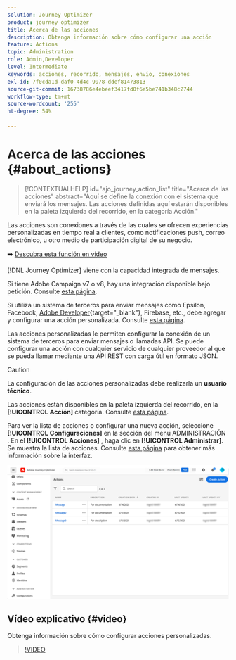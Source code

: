 ```yaml
---
solution: Journey Optimizer
product: journey optimizer
title: Acerca de las acciones
description: Obtenga información sobre cómo configurar una acción
feature: Actions
topic: Administration
role: Admin,Developer
level: Intermediate
keywords: acciones, recorrido, mensajes, envío, conexiones
exl-id: 7f0cda1d-daf0-4d4c-9978-ddef81473813
source-git-commit: 16738786e4ebeef3417fd0f6e5be741b348c2744
workflow-type: tm+mt
source-wordcount: '255'
ht-degree: 54%

---
```


# Acerca de las acciones {#about_actions}

>[!CONTEXTUALHELP]
>id="ajo_journey_action_list"
>title="Acerca de las acciones"
>abstract="Aquí se define la conexión con el sistema que enviará los mensajes. Las acciones definidas aquí estarán disponibles en la paleta izquierda del recorrido, en la categoría Acción."

Las acciones son conexiones a través de las cuales se ofrecen experiencias personalizadas en tiempo real a clientes, como notificaciones push, correo electrónico,  u otro medio de participación digital de su negocio.

➡️ [Descubra esta función en vídeo](#video)

[!DNL Journey Optimizer] viene con la capacidad integrada de mensajes.

Si tiene Adobe Campaign v7 o v8, hay una integración disponible bajo petición. Consulte [esta página](../action/acc-action.md).

Si utiliza un sistema de terceros para enviar mensajes como Epsilon, Facebook, [Adobe Developer](https://developer.adobe.com){target="_blank"}, Firebase, etc., debe agregar y configurar una acción personalizada. Consulte [esta página](../action/about-custom-action-configuration.md).

Las acciones personalizadas le permiten configurar la conexión de un sistema de terceros para enviar mensajes o llamadas API. Se puede configurar una acción con cualquier servicio de cualquier proveedor al que se pueda llamar mediante una API REST con carga útil en formato JSON.

>[!CAUTION]
>
>La configuración de las acciones personalizadas debe realizarla un **usuario técnico**.

Las acciones están disponibles en la paleta izquierda del recorrido, en la **[!UICONTROL Acción]** categoría. Consulte [esta página](../building-journeys/about-journey-activities.md#action-activities).

Para ver la lista de acciones o configurar una nueva acción, seleccione **[!UICONTROL Configuraciones]** en la sección del menú ADMINISTRACIÓN . En el  **[!UICONTROL Acciones]** , haga clic en **[!UICONTROL Administrar]**. Se muestra la lista de acciones. Consulte [esta página](../start/user-interface.md) para obtener más información sobre la interfaz.

![](assets/custom1.png)

## Vídeo explicativo {#video}

Obtenga información sobre cómo configurar acciones personalizadas.

>[!VIDEO](https://video.tv.adobe.com/v/334257?quality=12)
